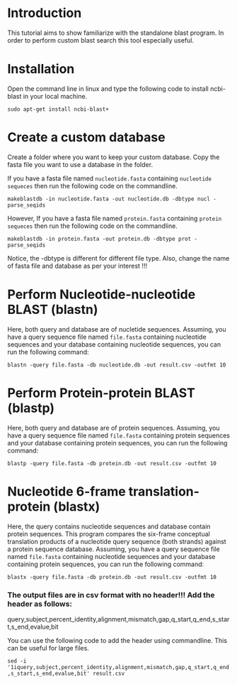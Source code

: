 # Introduction

This tutorial aims to show familiarize with the standalone blast program. In order to perform custom blast search this tool especially useful.

# Installation 

Open the command line in linux and type the following code to install ncbi-blast in your local machine.

```sudo apt-get install ncbi-blast+```

# Create a custom database

Create a folder where you want to keep your custom database. Copy the fasta file you want to use a database in the folder. 

If you have a fasta file named ```nucleotide.fasta``` containing ```nucleotide sequeces``` then run the following code on the commandline. 

```makeblastdb -in nucleotide.fasta -out nucleotide.db -dbtype nucl -parse_seqids```


However, If you have a fasta file named ```protein.fasta``` containing ```protein sequeces``` then run the following code on the commandline. 

```makeblastdb -in protein.fasta -out protein.db -dbtype prot -parse_seqids```

Notice, the -dbtype is different for different file type. Also, change the name of fasta file and database as per your interest !!!

# Perform Nucleotide-nucleotide BLAST (blastn)

Here, both query and database are of nucletide sequences. Assuming, you have a query sequence file named ```file.fasta``` containing nucleotide sequences and your database containing nucleotide sequences, you can run the following command:

```blastn -query file.fasta -db nucleotide.db -out result.csv -outfmt 10```

# Perform Protein-protein BLAST (blastp)

Here, both query and database are of protein sequences. Assuming, you have a query sequence file named ```file.fasta``` containing protein sequences and your database containing protein sequences, you can run the following command:

```blastp -query file.fasta -db protein.db -out result.csv -outfmt 10```

# Nucleotide 6-frame translation-protein (blastx)

Here, the query contains nucleotide sequences and database contain protein sequences. This program compares the six-frame conceptual translation products of a nucleotide query sequence (both strands) against a protein sequence database. Assuming, you have a query sequence file named ```file.fasta``` containing nucleotide sequences and your database containing protein sequences, you can run the following command: 

```blastx -query file.fasta -db protein.db -out result.csv -outfmt 10```

### The output files are in csv format with no header!!! Add the header as follows:
query,subject,percent_identity,alignment,mismatch,gap,q_start,q_end,s_start,s_end,evalue,bit

You can use the following code to add the header using commandline. This can be useful for large files.

```sed -i '1iquery,subject,percent_identity,alignment,mismatch,gap,q_start,q_end,s_start,s_end,evalue,bit' result.csv```

